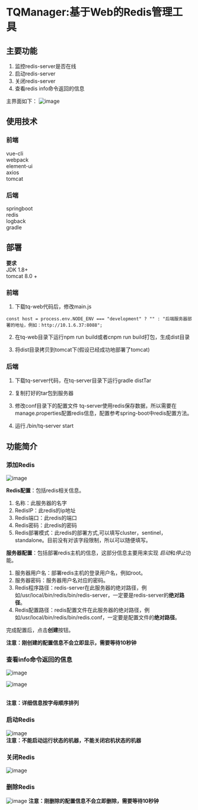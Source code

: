 # TQManager:基于Web的Redis管理工具
## 主要功能
1. 监控redis-server是否在线
2. 启动redis-server
3. 关闭redis-server
4. 查看redis info命令返回的信息


主界面如下：
![image](https://github.com/qbw2006/Resources/blob/master/TQManager/web-ui.png)

## 使用技术
### 前端
  vue-cli </br>
  webpack </br>
  element-ui </br>
  axios </br>
  tomcat

### 后端
  springboot </br>
  redis </br>
  logback </br>
  gradle

## 部署
**要求** </br>
  JDK 1.8+ </br>
  tomcat 8.0 +

### 前端
1. 下载tq-web代码后，修改main.js
```
const host = process.env.NODE_ENV === "development" ? "" : "后端服务器部署的地址，例如：http://10.1.6.37:8088";
```

2. 在tq-web目录下运行npm run build或者cnpm run build打包，生成dist目录

3. 将dist目录拷贝到tomcat下(假设已经成功地部署了tomcat)

### 后端
1. 下载tq-server代码，在tq-server目录下运行gradle distTar

2. 复制打好的tar包到服务器

3. 修改conf目录下的配置文件
tq-server使用redis保存数据，所以需要在manage.properties配置redis信息，配置参考spring-boot中redis配置方法。

4. 运行./bin/tq-server start


## 功能简介

### 添加Redis
![image](https://github.com/qbw2006/Resources/blob/master/TQManager/add-server.png)

**Redis配置**：包括redis相关信息。

1. 名称：此服务器的名字
2. RedisIP：此redis的ip地址
3. Redis端口：此redis的端口
4. Redis密码：此redis的密码
5. Redis部署模式：此redis的部署方式,可以填写cluster，sentinel，standalone。目前没有对该字段限制，所以可以随便填写。

**服务器配置**：包括部署redis主机的信息，这部分信息主要用来实现 *启动*和*停止*功能。
1. 服务器用户名：部署redis主机的登录用户名，例如root。
2. 服务器密码：服务器用户名对应的密码。
3. Redis程序路径：redis-server在此服务器的绝对路径，例如/usr/local/bin/redis/bin/redis-server，一定要是redis-server的**绝对路径**。
4. Redis配置路径：redis配置文件在此服务器的绝对路径，例如/usr/local/bin/redis/bin/redis.conf，一定要是配置文件的**绝对路径**。

完成配置后，点击**创建**按钮。

**注意：刚创建的配置信息不会立即显示，需要等待10秒钟**

### 查看info命令返回的信息

![image](https://github.com/qbw2006/Resources/blob/master/TQManager/dbl-click.png)

![image](https://github.com/qbw2006/Resources/blob/master/TQManager/redis-info.png)

</br>**注意：详细信息按字母顺序排列**

### 启动Redis

![image](https://github.com/qbw2006/Resources/blob/master/TQManager/start-server.png)  
**注意：不能启动运行状态的机器，不能关闭宕机状态的机器**

### 关闭Redis
![image](https://github.com/qbw2006/Resources/blob/master/TQManager/stop-server.png)

### 删除Redis
![image](https://github.com/qbw2006/Resources/blob/master/TQManager/delete-server.png)
**注意：刚删除的配置信息不会立即删除，需要等待10秒钟**
